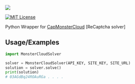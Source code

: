 ![](https://arweave.net/g-gc7aSrlNa746NtPicSeYvEjdp-VJ1CoEaXP_eduOU)

[![MIT License](https://img.shields.io/apm/l/atomic-design-ui.svg)](https://choosealicense.com/licenses/mit/)

Python Wrapper for [CapMonsterCloud](https://capmonster.cloud/) [ReCaptcha solver]

## Usage/Examples

```python
import MonsterCloudSolver

solver = MonsterCloudSolver(API_KEY, SITE_KEY, SITE_URL)
solution = solver.solve()
print(solution)
# 03AGdBq24ROAuRGa . . . .
```
